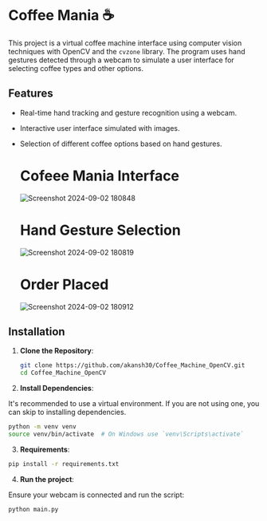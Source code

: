 # Coffee Mania ☕

This project is a virtual coffee machine interface using computer vision techniques with OpenCV and the `cvzone` library. The program uses hand gestures detected through a webcam to simulate a user interface for selecting coffee types and other options.

## Features

- Real-time hand tracking and gesture recognition using a webcam.
- Interactive user interface simulated with images.
- Selection of different coffee options based on hand gestures.

  # Cofeee Mania Interface
  ![Screenshot 2024-09-02 180848](https://github.com/user-attachments/assets/87db9037-b0cc-40b7-87bf-32cd7280ec88)

  # Hand Gesture Selection
  ![Screenshot 2024-09-02 180819](https://github.com/user-attachments/assets/125bef41-363f-48c1-b733-3c6890b47529)

  # Order Placed
  ![Screenshot 2024-09-02 180912](https://github.com/user-attachments/assets/d609f132-2101-42d8-8c8e-93a0d666fa26)

## Installation

1. **Clone the Repository**:

   ```bash
   git clone https://github.com/akansh30/Coffee_Machine_OpenCV.git
   cd Coffee_Machine_OpenCV

2. **Install Dependencies**:

It's recommended to use a virtual environment. If you are not using one, you can skip to installing dependencies.

```bash
python -m venv venv
source venv/bin/activate  # On Windows use `venv\Scripts\activate`
```

3. **Requirements**:
   
```bash
pip install -r requirements.txt
```

4. **Run the project**:

Ensure your webcam is connected and run the script:

```bash
python main.py
```
